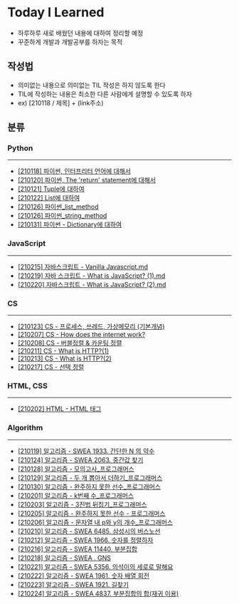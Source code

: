 # Today I Learned
- 하루하루 새로 배웠던 내용에 대하여 정리할 예정
- 꾸준하게 개발과 개발공부를 하자는 목적

## 작성법 
- 의미없는 내용으로 의미없는 TIL 작성은 하지 않도록 한다
- TIL에 작성하는 내용은 최소한 다른 사람에게 설명할 수 있도록 하자
- ex) [210118 / 제목] + (link주소)

## 분류

### Python
---
- [[210118] 파이썬, 인터프리터 언어에 대해서](https://bit.ly/3r1vN4i)
- [[210120] 파이썬, The 'return' statement에 대해서](https://bit.ly/3r3nKng)
- [[210121] Tuple에 대하여](https://github.com/ssmin0606/TIL_2021/blob/main/python/%5B210121%5D%20Tuple%EC%97%90%20%EB%8C%80%ED%95%98%EC%97%AC.md)
- [[210122] List에 대하여](https://github.com/ssmin0606/TIL_2021/blob/main/python/%5B210122%5D%20List%EC%97%90%20%EB%8C%80%ED%95%B4%EC%84%9C.md)
- [[210126] 파이썬_list_method](https://github.com/ssmin0606/TIL_2021/blob/main/python/%5B210126%5D%20%ED%8C%8C%EC%9D%B4%EC%8D%AC_list_method.md)
- [[210126] 파이썬_string_method](https://github.com/ssmin0606/TIL_2021/blob/main/python/%5B210126%5D%20%ED%8C%8C%EC%9D%B4%EC%8D%AC_string_method.md#210126-%ED%8C%8C%EC%9D%B4%EC%8D%AC_string_method)
- [[210131] 파이썬 - Dictionary에 대하여](https://github.com/ssmin0606/TIL_2021/blob/main/python/%5B210131%5D%20%ED%8C%8C%EC%9D%B4%EC%8D%AC%20-%20Dictionary%EC%97%90%20%EB%8C%80%ED%95%98%EC%97%AC.md)


### JavaScript
---
- [[210215] 자바스크립트 - Vanilla Javascript.md](https://github.com/ssmin0606/TIL_2021/blob/main/Javascript/%5B210215%5D%20%EC%9E%90%EB%B0%94%EC%8A%A4%ED%81%AC%EB%A6%BD%ED%8A%B8%20-%20Vanilla%20Javascript.md)
- [[210219] 자바 스크립트 - What is JavaScript? (1).md](https://github.com/ssmin0606/TIL_2021/blob/main/Javascript/%5B210219%5D%20%EC%9E%90%EB%B0%94%20%EC%8A%A4%ED%81%AC%EB%A6%BD%ED%8A%B8%20-%20What%20is%20JavaScript%3F%20(1).md)
- [[210220] 자바스크립트 - What is JavaScript? (2).md](https://github.com/ssmin0606/TIL_2021/blob/main/Javascript/%5B210220%5D%20%EC%9E%90%EB%B0%94%EC%8A%A4%ED%81%AC%EB%A6%BD%ED%8A%B8%20-%20What%20is%20JavaScript%3F%20(2).md)


### CS
---
- [[210123] CS - 프로세스, 쓰레드, 가상메모리 (기본개념)](https://github.com/ssmin0606/TIL_2021/blob/main/CS/%5B210123%5D%20%ED%94%84%EB%A1%9C%EC%84%B8%EC%8A%A4%2C%20%EC%93%B0%EB%A0%88%EB%93%9C%2C%20%EA%B0%80%EC%83%81%EB%A9%94%EB%AA%A8%EB%A6%AC%20(%EA%B8%B0%EB%B3%B8%EA%B0%9C%EB%85%90).md)
- [[210207] CS - How does the internet work?](https://github.com/ssmin0606/TIL_2021/blob/main/CS/%5B210207%5D%20How%20does%20the%20internet%20work%3F.md)
- [[210208] CS - 버블정렬 & 카운팅 정렬](https://github.com/ssmin0606/TIL_2021/blob/main/CS/%5B210208%5D%20CS%20-%20%EB%B2%84%EB%B8%94%EC%A0%95%EB%A0%AC%20%26%20%EC%B9%B4%EC%9A%B4%ED%8C%85%20%EC%A0%95%EB%A0%AC.md)
- [[210211] CS - What is HTTP?(1)](https://github.com/ssmin0606/TIL_2021/blob/main/CS/%5B210211%5D%20CS%20-%20What%20is%20HTTP%3F(1).md)
- [[210213] CS - What is HTTP?(2)](https://github.com/ssmin0606/TIL_2021/blob/main/CS/%5B210213%5D%20CS%20-%20What%20is%20HTTP%3F%20(2).md)
- [[210217] CS - 선택 정렬](https://github.com/ssmin0606/TIL_2021/blob/main/CS/%5B210217%5D%20CS%20-%20%EC%84%A0%ED%83%9D%20%EC%A0%95%EB%A0%AC.md)

### HTML, CSS
---
- [[210202] HTML - HTML 태그](https://github.com/ssmin0606/TIL_2021/blob/main/HTML/%5B210202%5D%20HTML%20-%20HTML%20%ED%83%9C%EA%B7%B8.md)


### Algorithm
---
- [[210119] 알고리즘 - SWEA 1933. 간단한 N 의 약수](https://github.com/ssmin0606/TIL_2021/blob/main/Algorithm/[20210119]%20%EC%95%8C%EA%B3%A0%EB%A6%AC%EC%A6%98%20-%20SWEA%201933.%20%EA%B0%84%EB%8B%A8%ED%95%9C%20N%20%EC%9D%98%20%EC%95%BD%EC%88%98%20.md)
- [[210124] 알고리즘 - SWEA 2063. 중간값 찾기](https://github.com/ssmin0606/TIL_2021/blob/main/Algorithm/%5B210124%5D%20%EC%95%8C%EA%B3%A0%EB%A6%AC%EC%A6%98%20-%20SWEA%201933.%20%EA%B0%84%EB%8B%A8%ED%95%9C%20N%20%EC%9D%98%20%EC%95%BD%EC%88%98%20.md)
- [[210128] 알고리즘 - 모의고사_프로그래머스](https://github.com/ssmin0606/TIL_2021/blob/main/Algorithm/%5B210128%5D%20%EC%95%8C%EA%B3%A0%EB%A6%AC%EC%A6%98%20-%20%EB%AA%A8%EC%9D%98%EA%B3%A0%EC%82%AC_%ED%94%84%EB%A1%9C%EA%B7%B8%EB%9E%98%EB%A8%B8%EC%8A%A4.md)
- [[210129] 알고리즘 - 두 개 뽑아서 더하기_프로그래머스](https://github.com/ssmin0606/TIL_2021/blob/main/Algorithm/%5B210128%5D%20%EC%95%8C%EA%B3%A0%EB%A6%AC%EC%A6%98%20-%20%EB%AA%A8%EC%9D%98%EA%B3%A0%EC%82%AC_%ED%94%84%EB%A1%9C%EA%B7%B8%EB%9E%98%EB%A8%B8%EC%8A%A4.md)
- [[210130] 알고리즘 - 완주하지 못한 선수_프로그래머스](https://github.com/ssmin0606/TIL_2021/blob/main/Algorithm/%5B210130%5D%20%EC%95%8C%EA%B3%A0%EB%A6%AC%EC%A6%98%20-%20%EC%99%84%EC%A3%BC%ED%95%98%EC%A7%80%20%EB%AA%BB%ED%95%9C%20%EC%84%A0%EC%88%98%20-%20%ED%94%84%EB%A1%9C%EA%B7%B8%EB%9E%98%EB%A8%B8%EC%8A%A4.md)
- [[210201] 알고리즘 - k번째 수_프로그래머스](https://github.com/ssmin0606/TIL_2021/blob/main/Algorithm/%5B210201%5D%20%EC%95%8C%EA%B3%A0%EB%A6%AC%EC%A6%98%20-%20k%EB%B2%88%EC%A7%B8%20%EC%88%98_%ED%94%84%EB%A1%9C%EA%B7%B8%EB%9E%98%EB%A8%B8%EC%8A%A4.md)
- [[210203] 알고리즘 - 3진법 뒤집기_프로그래머스](https://github.com/ssmin0606/TIL_2021/blob/main/Algorithm/%5B210203%5D%203%EC%A7%84%EB%B2%95%20%EB%92%A4%EC%A7%91%EA%B8%B0%20-%20%ED%94%84%EB%A1%9C%EA%B7%B8%EB%9E%98%EB%A8%B8%EC%8A%A4.md)
- [[210205] 알고리즘 - 완주하지 못한 선수 - 프로그래머스](https://github.com/ssmin0606/TIL_2021/blob/main/Algorithm/%5B210205%5D%20%EC%95%8C%EA%B3%A0%EB%A6%AC%EC%A6%98%20-%20%EC%99%84%EC%A3%BC%ED%95%98%EC%A7%80%20%EB%AA%BB%ED%95%9C%20%EC%84%A0%EC%88%98%20-%20%ED%94%84%EB%A1%9C%EA%B7%B8%EB%9E%98%EB%A8%B8%EC%8A%A4.md)
- [[210206] 알고리즘 - 문자열 내 p와 y의 개수_프로그래머스](https://github.com/ssmin0606/TIL_2021/blob/main/Algorithm/%5B210206%5D%20%EC%95%8C%EA%B3%A0%EB%A6%AC%EC%A6%98%20-%20%EB%AC%B8%EC%9E%90%EC%97%B4%20%EB%82%B4%20p%EC%99%80%20y%EC%9D%98%20%EA%B0%9C%EC%88%98_%ED%94%84%EB%A1%9C%EA%B7%B8%EB%9E%98%EB%A8%B8%EC%8A%A4.md)
- [[210210] 알고리즘 - SWEA 6485. 삼성시의 버스노선](https://github.com/ssmin0606/TIL_2021/blob/main/Algorithm/%5B210209%5D%20%EC%95%8C%EA%B3%A0%EB%A6%AC%EC%A6%98%20-%20%EC%A0%84%EA%B8%B0%EB%B2%84%EC%8A%A4_SWEA.md)
- [[210212] 알고리즘 - SWEA 1966. 숫자를 정렬하자](https://github.com/ssmin0606/TIL_2021/blob/main/Algorithm/%5B210212%5D%20%EC%95%8C%EA%B3%A0%EB%A6%AC%EC%A6%98%20-%20SWEA%201966.%20%EC%88%AB%EC%9E%90%EB%A5%BC%20%EC%A0%95%EB%A0%AC%ED%95%98%EC%9E%90.md)
- [[210216] 알고리즘 - SWEA 11440. 부분집합](https://github.com/ssmin0606/TIL_2021/blob/main/Algorithm/%5B210216%5D%20%EC%95%8C%EA%B3%A0%EB%A6%AC%EC%A6%98%20-%20SWEA%2011440.%20%EB%B6%80%EB%B6%84%EC%A7%91%ED%95%A9.md)
- [[210218] 알고리즘 - SWEA . GNS](https://github.com/ssmin0606/TIL_2021/blob/main/Algorithm/%5B210218%5D%20%EC%95%8C%EA%B3%A0%EB%A6%AC%EC%A6%98%20-%20SWEA%20.%20GNS.md)
- [[210221] 알고리즘 - SWEA 5356. 의석이의 세로로 말해요](https://github.com/ssmin0606/TIL_2021/blob/main/Algorithm/%5B210221%5D%20%EC%95%8C%EA%B3%A0%EB%A6%AC%EC%A6%98%20-%20SWEA%205356.%20%EC%9D%98%EC%84%9D%EC%9D%B4%EC%9D%98%20%EC%84%B8%EB%A1%9C%EB%A1%9C%20%EB%A7%90%ED%95%B4%EC%9A%94.md)
- [[210222] 알고리즘 - SWEA 1961. 숫자 배열 회전](https://github.com/ssmin0606/TIL_2021/blob/main/Algorithm/%5B210222%5D%20%EC%95%8C%EA%B3%A0%EB%A6%AC%EC%A6%98%20-%20SWEA%201961.%20%EC%88%AB%EC%9E%90%20%EB%B0%B0%EC%97%B4%20%ED%9A%8C%EC%A0%84.md)
- [[210223] 알고리즘 - SWEA 1921. 길찾기](https://github.com/ssmin0606/TIL_2021/blob/main/Algorithm/%5B210223%5D%20%EC%95%8C%EA%B3%A0%EB%A6%AC%EC%A6%98%20-%20SWEA%201921.%20%EA%B8%B8%EC%B0%BE%EA%B8%B0.md)
- [[210224] 알고리즘 - SWEA 4837. 부분집합의 합(재귀 이용)](https://github.com/ssmin0606/TIL_2021/blob/main/Algorithm/%5B210224%5D%20%EC%95%8C%EA%B3%A0%EB%A6%AC%EC%A6%98%20-%20SWEA%204837.%20%EB%B6%80%EB%B6%84%EC%A7%91%ED%95%A9%EC%9D%98%20%ED%95%A9(%EC%9E%AC%EA%B7%80%20%EC%9D%B4%EC%9A%A9).md)
